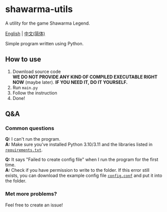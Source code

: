 # shawarma-utils
A utility for the game Shawarma Legend.

[English](#) | [中文(简体)](https://github.com/XxdMkbMark/shawarma-utils/blob/main/README_ZH.md)

Simple program written using Python.

## How to use

1. Download source code  
   **WE DO NOT PROVIDE ANY KIND OF COMPILED EXECUTABLE RIGHT NOW** (maybe later). **IF YOU NEED IT, DO IT YOURSELF.**
2. Run `main.py`
3. Follow the instruction
4. Done!

## Q&A

### Common questions

**Q:** I can't run the program.  
**A:** Make sure you've installed Python 3.10/3.11 and the libraries listed in [`requirements.txt`](https://github.com/XxdMkbMark/).

**Q:** It says "Failed to create config file" when I run the program for the first time.  
**A:** Check if you have permission to write to the folder. If this error still exists, you can download the example config file [`config.conf`](https://raw.githubusercontent.com/XxdMkbMark/shawarma-utils/main/config.conf) and put it into the folder.

### Met more problems?

Feel free to create an issue!
